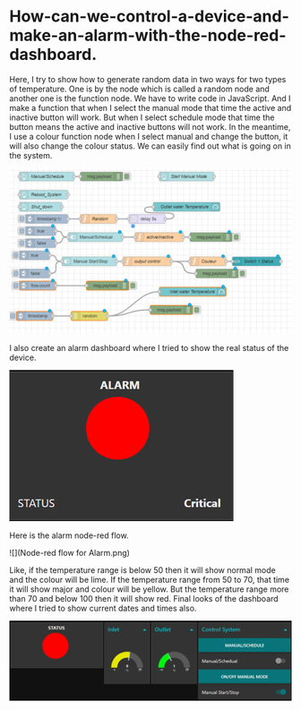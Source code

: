 # How-can-we-control-a-device-and-make-an-alarm-with-the-node-red-dashboard.
Here, I try to show how to generate random data in two ways for two types of temperature. One is by the node which is called a random node and another one is the function node. We have to write code in JavaScript.
And I make a function that when I select the manual mode that time the active and inactive button will work. But when I select schedule mode that time the button means the active and inactive buttons will not work. 
In the meantime, I use a colour function node when I select manual and change the button, it will also change the colour status. We can easily find out what is going on in the system.


<img src= "Node-red Chiller_Machine control flow.png" width=800> 

 
I also create an alarm dashboard where I tried to show the real status of the device.


![](Alarm.png)

Here is the alarm node-red flow.

![](Node-red flow for Alarm.png)

Like, if the temperature range is below 50 then it will show normal mode and the colour will be lime. If the temperature range from 50 to 70, that time it will show major and colour will be yellow. But the temperature range more than 70 and below 100 then it will show red. 
Final looks of the dashboard where I tried to show current dates and times also.


<img src= "Chiller_Machine control by dashboard.png" width=800> 
